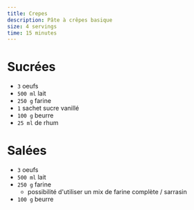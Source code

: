 ```yaml
---
title: Crepes
description: Pâte à crêpes basique
size: 4 servings
time: 15 minutes
---
```


# Sucrées

* `3` oeufs
* `500 ml` lait
* `250 g` farine
* `1` sachet sucre vanillé
* `100 g` beurre
* `25 ml` de rhum

# Salées

* `3` oeufs
* `500 ml` lait
* `250 g` farine
    * possibilité d'utiliser un mix de farine complète / sarrasin
* `100 g` beurre
